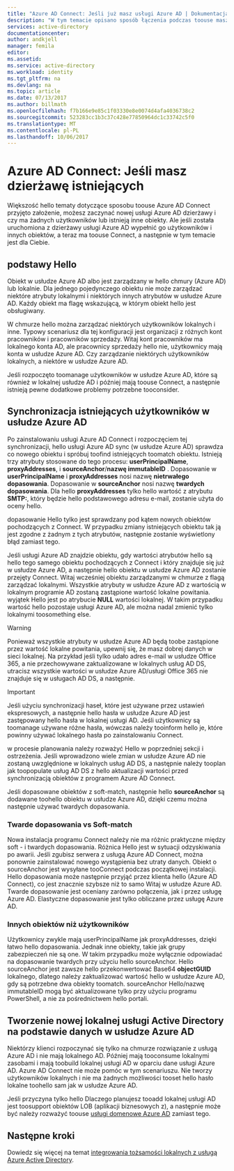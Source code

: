 ```yaml
---
title: "Azure AD Connect: Jeśli już masz usługi Azure AD | Dokumentacja firmy Microsoft"
description: "W tym temacie opisano sposób łączenia podczas toouse masz istniejącej dzierżawy usługi Azure AD."
services: active-directory
documentationcenter: 
author: andkjell
manager: femila
editor: 
ms.assetid: 
ms.service: active-directory
ms.workload: identity
ms.tgt_pltfrm: na
ms.devlang: na
ms.topic: article
ms.date: 07/13/2017
ms.author: billmath
ms.openlocfilehash: f7b166e9e85c1f03330e8e0074d4afa4036738c2
ms.sourcegitcommit: 523283cc1b3c37c428e77850964dc1c33742c5f0
ms.translationtype: MT
ms.contentlocale: pl-PL
ms.lasthandoff: 10/06/2017
---
```

# <a name="azure-ad-connect-when-you-have-an-existent-tenant"></a>Azure AD Connect: Jeśli masz dzierżawę istniejących
Większość hello tematy dotyczące sposobu toouse Azure AD Connect przyjęto założenie, możesz zaczynać nowej usługi Azure AD dzierżawy i czy ma żadnych użytkowników lub istnieją inne obiekty. Ale jeśli została uruchomiona z dzierżawy usługi Azure AD wypełnić go użytkowników i innych obiektów, a teraz ma toouse Connect, a następnie w tym temacie jest dla Ciebie.

## <a name="hello-basics"></a>podstawy Hello
Obiekt w usłudze Azure AD albo jest zarządzany w hello chmury (Azure AD) lub lokalnie. Dla jednego pojedynczego obiektu nie może zarządzać niektóre atrybuty lokalnymi i niektórych innych atrybutów w usłudze Azure AD. Każdy obiekt ma flagę wskazującą, w którym obiekt hello jest obsługiwany.

W chmurze hello można zarządzać niektórych użytkowników lokalnych i inne. Typowy scenariusz dla tej konfiguracji jest organizacji z różnych kont pracowników i pracowników sprzedaży. Witaj kont pracowników ma lokalnego konta AD, ale pracownicy sprzedaży hello nie, użytkownicy mają konta w usłudze Azure AD. Czy zarządzanie niektórych użytkowników lokalnych, a niektóre w usłudze Azure AD.

Jeśli rozpoczęto toomanage użytkowników w usłudze Azure AD, które są również w lokalnej usłudze AD i później mają toouse Connect, a następnie istnieją pewne dodatkowe problemy potrzebne tooconsider.

## <a name="sync-with-existing-users-in-azure-ad"></a>Synchronizacja istniejących użytkowników w usłudze Azure AD
Po zainstalowaniu usługi Azure AD Connect i rozpoczęciem tej synchronizacji, hello usługi Azure AD sync (w usłudze Azure AD) sprawdza co nowego obiektu i spróbuj toofind istniejących toomatch obiektu. Istnieją trzy atrybuty stosowane do tego procesu: **userPrincipalName**, **proxyAddresses**, i **sourceAnchor**/**nazwę immutableID** . Dopasowanie w **userPrincipalName** i **proxyAddresses** nosi nazwę **nietrwałego dopasowania**. Dopasowanie w **sourceAnchor** nosi nazwę **twardych dopasowania**. Dla hello **proxyAddresses** tylko hello wartość z atrybutu **SMTP:**, który będzie hello podstawowego adresu e-mail, zostanie użyta do oceny hello.

dopasowanie Hello tylko jest sprawdzany pod kątem nowych obiektów pochodzących z Connect. W przypadku zmiany istniejących obiektu tak ją jest zgodne z żadnym z tych atrybutów, następnie zostanie wyświetlony błąd zamiast tego.

Jeśli usługi Azure AD znajdzie obiektu, gdy wartości atrybutów hello są hello tego samego obiektu pochodzących z Connect i który znajduje się już w usłudze Azure AD, a następnie hello obiektu w usłudze Azure AD zostanie przejęty Connect. Witaj wcześniej obiektu zarządzanymi w chmurze z flagą zarządzać lokalnymi. Wszystkie atrybuty w usłudze Azure AD z wartością w lokalnym programie AD zostaną zastąpione wartość lokalne powitania. wyjątek Hello jest po atrybucie **NULL** wartości lokalnej. W takim przypadku wartość hello pozostaje usługi Azure AD, ale można nadal zmienić tylko lokalnymi toosomething else.

> [!WARNING]
> Ponieważ wszystkie atrybuty w usłudze Azure AD będą toobe zastąpione przez wartość lokalne powitania, upewnij się, że masz dobrej danych w sieci lokalnej. Na przykład jeśli tylko udało adres e-mail w usłudze Office 365, a nie przechowywane zaktualizowane w lokalnych usług AD DS, utracisz wszystkie wartości w usłudze Azure AD/usługi Office 365 nie znajduje się w usługach AD DS, a następnie.

> [!IMPORTANT]
> Jeśli użyciu synchronizacji haseł, które jest używane przez ustawień ekspresowych, a następnie hello hasła w usłudze Azure AD jest zastępowany hello hasła w lokalnej usługi AD. Jeśli użytkownicy są toomanage używane różne hasła, wówczas należy tooinform hello je, które powinny używać lokalnego hasła po zainstalowaniu Connect.

w procesie planowania należy rozważyć Hello w poprzedniej sekcji i ostrzeżenia. Jeśli wprowadzono wiele zmian w usłudze Azure AD nie zostaną uwzględnione w lokalnych usług AD DS, a następnie należy tooplan jak toopopulate usług AD DS z hello aktualizacji wartości przed synchronizacją obiektów z programem Azure AD Connect.

Jeśli dopasowane obiektów z soft-match, następnie hello **sourceAnchor** są dodawane toohello obiektu w usłudze Azure AD, dzięki czemu można następnie używać twardych dopasowania.

### <a name="hard-match-vs-soft-match"></a>Twarde dopasowania vs Soft-match
Nowa instalacja programu Connect należy nie ma różnic praktyczne między soft - i twardych dopasowania. Różnica Hello jest w sytuacji odzyskiwania po awarii. Jeśli zgubisz serwera z usługą Azure AD Connect, można ponownie zainstalować nowego wystąpienia bez utraty danych. Obiekt o sourceAnchor jest wysyłane tooConnect podczas początkowej instalacji. Hello dopasowania może następnie przyjąć przez klienta hello (Azure AD Connect), co jest znacznie szybsze niż to samo Witaj w usłudze Azure AD. Twarde dopasowanie jest oceniany zarówno połączenia, jak i przez usługę Azure AD. Elastyczne dopasowanie jest tylko obliczane przez usługę Azure AD.

### <a name="other-objects-than-users"></a>Innych obiektów niż użytkowników
Użytkownicy zwykle mają userPrincipalName jak proxyAddresses, dzięki łatwo hello dopasowania. Jednak inne obiekty, takie jak grupy zabezpieczeń nie są one. W takim przypadku może wyłącznie odpowiadać na dopasowanie twardych przy użyciu hello sourceAnchor. Hello sourceAnchor jest zawsze hello przekonwertować Base64 **objectGUID** lokalnego, dlatego należy zaktualizować wartość hello w usłudze Azure AD, gdy są potrzebne dwa obiekty toomatch. sourceAnchor Hello/nazwę immutableID mogą być aktualizowane tylko przy użyciu programu PowerShell, a nie za pośrednictwem hello portali.

## <a name="create-a-new-on-premises-active-directory-from-data-in-azure-ad"></a>Tworzenie nowej lokalnej usługi Active Directory na podstawie danych w usłudze Azure AD
Niektórzy klienci rozpoczynać się tylko na chmurze rozwiązanie z usługą Azure AD i nie mają lokalnego AD. Później mają tooconsume lokalnymi zasobami i mają toobuild lokalnej usługi AD w oparciu dane usługi Azure AD. Azure AD Connect nie może pomóc w tym scenariuszu. Nie tworzy użytkowników lokalnych i nie ma żadnych możliwości tooset hello hasło lokalne toohello sam jak w usłudze Azure AD.

Jeśli przyczyna tylko hello Dlaczego planujesz tooadd lokalnej usługi AD jest toosupport obiektów LOB (aplikacji biznesowych z), a następnie może być należy rozważyć toouse [usługi domenowe Azure AD](../../active-directory-domain-services/index.md) zamiast tego.

## <a name="next-steps"></a>Następne kroki
Dowiedz się więcej na temat [integrowania tożsamości lokalnych z usługą Azure Active Directory](active-directory-aadconnect.md).
